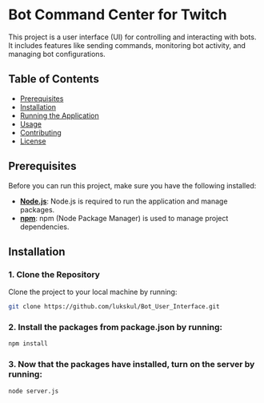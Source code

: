 # Bot Command Center for Twitch

This project is a user interface (UI) for controlling and interacting with bots. It includes features like sending commands, monitoring bot activity, and managing bot configurations.

## Table of Contents
- [Prerequisites](#prerequisites)
- [Installation](#installation)
- [Running the Application](#running-the-application)
- [Usage](#usage)
- [Contributing](#contributing)
- [License](#license)

## Prerequisites

Before you can run this project, make sure you have the following installed:

- **[Node.js](https://nodejs.org/)**: Node.js is required to run the application and manage packages.
- **[npm](https://www.npmjs.com/)**: npm (Node Package Manager) is used to manage project dependencies.

## Installation

### 1. Clone the Repository

Clone the project to your local machine by running:

```bash
git clone https://github.com/lukskul/Bot_User_Interface.git
```

### 2. Install the packages from package.json by running:

```bash
npm install
```

### 3. Now that the packages have installed, turn on the server by running:

```bash
node server.js
```


